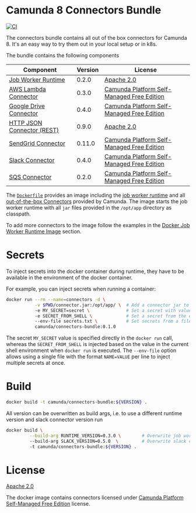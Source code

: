 # Camunda 8 Connectors Bundle

[![CI](https://github.com/camunda/connectors-bundle/actions/workflows/CI.yml/badge.svg)](https://github.com/camunda/connectors-bundle/actions/workflows/CI.yml)

The connectors bundle contains all out of the box connectors for Camunda 8. It's an easy way to try them out in your local setup or in k8s.

The bundle contains the following components

| Component                    | Version | License                                      |
| ---------------------------- | ------- | -------------------------------------------- |
| [Job Worker Runtime]         | 0.2.0   | [Apache 2.0]                                 |
| [AWS Lambda Connector]       | 0.3.0   | [Camunda Platform Self-Managed Free Edition] |
| [Google Drive Connector]     | 0.4.0   | [Camunda Platform Self-Managed Free Edition] |
| [HTTP JSON Connector (REST)] | 0.9.0   | [Apache 2.0]                                 |
| [SendGrid Connector]         | 0.11.0  | [Camunda Platform Self-Managed Free Edition] |
| [Slack Connector]            | 0.4.0   | [Camunda Platform Self-Managed Free Edition] |
| [SQS Connector]              | 0.2.0   | [Camunda Platform Self-Managed Free Edition] |

The [`Dockerfile`](./Dockerfile) provides an image including the [job worker runtime]
and all [out-of-the-box Connectors](https://docs.camunda.io/docs/components/integration-framework/connectors/out-of-the-box-connectors/available-connectors-overview/)
provided by Camunda. The image starts the job worker runtime with all `jar`
files provided in the `/opt/app` directory as classpath.

To add more connectors to the image follow the examples in the [Docker Job Worker Runtime Image](https://github.com/camunda/connector-sdk/tree/main/runtime-job-worker#docker-job-worker-runtime-image)
section.

# Secrets

To inject secrets into the docker container during runtime, they have to be
available in the environment of the docker container.

For example, you can inject secrets when running a container:

```bash
docker run --rm --name=connectors -d \
           -v $PWD/connector.jar:/opt/app/ \  # Add a connector jar to the classpath
           -e MY_SECRET=secret \              # Set a secret with value
           -e SECRET_FROM_SHELL \             # Set a secret from the environment
           --env-file secrets.txt \           # Set secrets from a file
           camunda/connectors-bundle:0.1.0
```

The secret `MY_SECRET` value is specified directly in the `docker run` call,
whereas the `SECRET_FROM_SHELL` is injected based on the value in the
current shell environment when `docker run` is executed. The `--env-file`
option allows using a single file with the format `NAME=VALUE` per line
to inject multiple secrets at once.

# Build

```bash
docker build -t camunda/connectors-bundle:${VERSION} .
```

All version can be overwritten as build args, i.e. to use a different runtime version and slack connector version run

```bash
docker build \
         --build-arg RUNTIME_VERSION=0.3.0 \        # Overwrite job worker runtime version
         --build-arg SLACK_VERSION=0.5.0  \         # Overwrite slack connector version
         -t camunda/connectors-bundle:${VERSION} .
```

# License

[Apache 2.0]

The docker image contains connectors licensed under [Camunda Platform Self-Managed Free Edition] license.

[apache 2.0]: https://www.apache.org/licenses/LICENSE-2.0
[aws lambda connector]: https://github.com/camunda/connector-aws-lambda
[camunda platform self-managed free edition]: https://camunda.com/legal/terms/cloud-terms-and-conditions/camunda-cloud-self-managed-free-edition-terms/
[google drive connector]: https://github.com/camunda/connector-google-drive
[http json connector (rest)]: https://github.com/camunda/connector-http-json
[job worker runtime]: https://github.com/camunda/connector-sdk/tree/main/runtime-job-worker
[sendgrid connector]: https://github.com/camunda/connector-sendgrid
[slack connector]: https://github.com/camunda/connector-slack
[sqs connector]: https://github.com/camunda/connector-sqs
